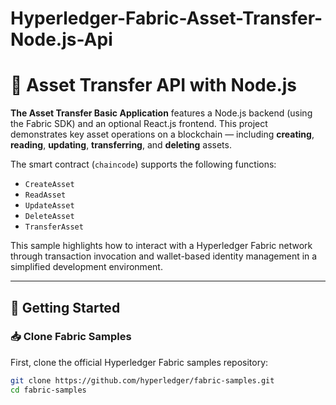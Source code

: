# Hyperledger-Fabric-Asset-Transfer-Node.js-Api
# 🔗 Asset Transfer API with Node.js

**The Asset Transfer Basic Application** features a Node.js backend (using the Fabric SDK) and an optional React.js frontend. This project demonstrates key asset operations on a blockchain — including **creating**, **reading**, **updating**, **transferring**, and **deleting** assets.

The smart contract (`chaincode`) supports the following functions:

- `CreateAsset`
- `ReadAsset`
- `UpdateAsset`
- `DeleteAsset`
- `TransferAsset`

This sample highlights how to interact with a Hyperledger Fabric network through transaction invocation and wallet-based identity management in a simplified development environment.

---
## 🧰 Getting Started

### 📥 Clone Fabric Samples

First, clone the official Hyperledger Fabric samples repository:

```bash
git clone https://github.com/hyperledger/fabric-samples.git
cd fabric-samples
